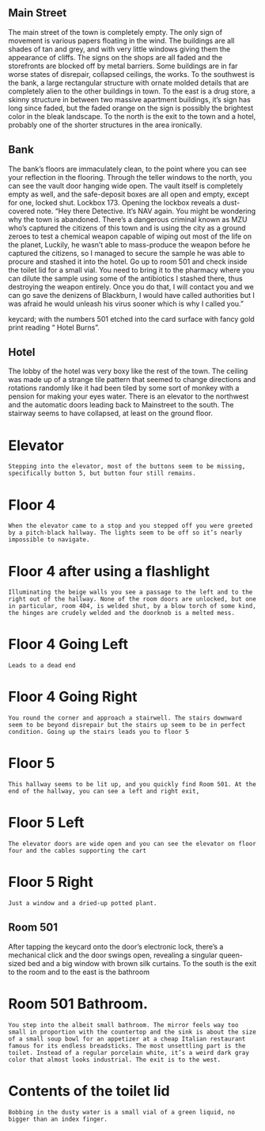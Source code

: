 ## Main Street
The main street of the town is completely empty. The only sign of movement is various papers floating in the wind. The buildings are all shades of tan and grey, and with very little windows giving them the appearance of cliffs. The signs on the shops are all faded and the storefronts are blocked off by metal barriers. Some buildings are in far worse states of disrepair, collapsed ceilings, the works. 
To the southwest is the bank, a large rectangular structure with ornate molded details that are completely alien to the other buildings in town.
To the east is a drug store, a skinny structure in between two massive apartment buildings, it’s sign has long since faded, but the faded orange on the sign is possibly the brightest color in the bleak landscape.
To the north is the exit to the town and a hotel, probably one of the shorter structures in the area ironically. 
## Bank
The bank’s floors are immaculately clean, to the point where you can see your reflection in the flooring. Through the teller windows to the north, you can see the vault door hanging wide open. 
The vault itself is completely empty as well, and the safe-deposit boxes are all open and empty, except for one, locked shut. Lockbox 173. 
	Opening the lockbox reveals a dust-covered note. 
	“Hey there Detective. It’s NAV again. You might be wondering why the town is abandoned. There’s a dangerous criminal known as MZU who’s captured the citizens of this town and is using the city as a ground zeroes to test a chemical weapon capable of wiping out most of the life on the planet, Luckily, he wasn’t able to mass-produce the weapon before he captured the citizens, so I managed to secure the sample he was able to procure and stashed it into the hotel. Go up to room 501 and check inside the toilet lid for a small vial. You need to bring it to the pharmacy where you can dilute the sample using some of the antibiotics I stashed there, thus destroying the weapon entirely. Once you do that, I will contact you and we can go save the denizens of Blackburn, I would have called authorities but I was afraid he would unleash his virus sooner which is why I called you.”

keycard; with the numbers 501 etched into the card surface with fancy gold print reading “ Hotel Burns”.
## Hotel
The lobby of the hotel was very boxy like the rest of the town. The ceiling was made up of a strange tile pattern that seemed to change directions and rotations randomly like it had been tiled by some sort of monkey with a pension for making your eyes water. There is an elevator to the northwest and the automatic doors leading back to Mainstreet to the south. The stairway seems to have collapsed, at least on the ground floor.
# Elevator
	Stepping into the elevator, most of the buttons seem to be missing, specifically button 5, but button four still remains.

# Floor 4
	When the elevator came to a stop and you stepped off you were greeted by a pitch-black hallway. The lights seem to be off so it’s nearly impossible to navigate.

# Floor 4 after using a flashlight
	Illuminating the beige walls you see a passage to the left and to the right out of the hallway. None of the room doors are unlocked, but one in particular, room 404, is welded shut, by a blow torch of some kind, the hinges are crudely welded and the doorknob is a melted mess.

# Floor 4 Going Left
	Leads to a dead end 

# Floor 4 Going Right
	You round the corner and approach a stairwell. The stairs downward seem to be beyond disrepair but the stairs up seem to be in perfect condition. Going up the stairs leads you to floor 5


# Floor 5
	This hallway seems to be lit up, and you quickly find Room 501. At the end of the hallway, you can see a left and right exit, 

# Floor 5 Left
	The elevator doors are wide open and you can see the elevator on floor four and the cables supporting the cart

# Floor 5 Right
	Just a window and a dried-up potted plant.
## Room 501
After tapping the keycard onto the door’s electronic lock, there’s a mechanical click and the door swings open, revealing a singular queen-sized bed and a big window with brown silk curtains. To the south is the exit to the room and to the east is the bathroom

# Room 501 Bathroom.
	You step into the albeit small bathroom. The mirror feels way too small in proportion with the countertop and the sink is about the size of a small soup bowl for an appetizer at a cheap Italian restaurant famous for its endless breadsticks. The most unsettling part is the toilet. Instead of a regular porcelain white, it’s a weird dark gray color that almost looks industrial. The exit is to the west.
# Contents of the toilet lid
	Bobbing in the dusty water is a small vial of a green liquid, no bigger than an index finger.

